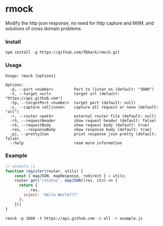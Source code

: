 # rmock

Modify the http json response, no need for http capture and MitM, and solutions of cross domain problems.

### Install

```shell
npm install -g https://github.com/TBXark/rmock.git
```

### Usage

```
Usage: rmock [options]

Options:
  -p, --port <number>         Port to listen on (default: "3000")
  -t, --target <url>          target url (default: "https://api.github.com")
  -tp, --targetPort <number>  target port (default: null)
  -c, --capture <all|none>    capture all request or none (default: "all")
  -r, --router <path>         external router file (default: null)
  -rh, --requestHeader        show request header (default: false)
  -rb, --requestBody          show request body (default: true)
  -res, --responseBody        show response body (default: true)
  -pj, --prettyJson           print response json pretty (default: false)
  --help                      read more information
```


### Example

```js
// example.js
function register(router, utils) {
    const { mapJSON, mapResponse, redirect } = utils;
    router.get('/status', mapJSON((res, ctx) => {
      return {
        ...res,
        inject: 'Hello World???'
      };
    }))
}
```


```shell
rmock -p 3000 -t https://api.github.com -c all -r example.js
```